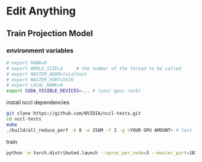 # Edit Anything


## Train Projection Model

### environment variables

```bash
# export RANK=0
# export WORLD_SIZE=3     # the number of the thread to be called
# export MASTER_ADDR=localhost
# export MASTER_PORT=5678
# export LOCAL_RANK=0
export CUDA_VISIBLE_DEVICES=... # (your gpus rank)

```

install nccl dependencies
```bash
git clone https://github.com/NVIDIA/nccl-tests.git
cd nccl-tests
make
./build/all_reduce_perf -b 8 -e 256M -f 2 -g <YOUR GPU AMOUNT> # test
```


train
```bash
python -m torch.distributed.launch --nproc_per_node=3 --master_port=1010 train_seg2latent.py
```










